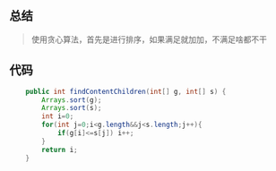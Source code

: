 ## 总结

> 使用贪心算法，首先是进行排序，如果满足就加加，不满足啥都不干

## 代码
```java
    public int findContentChildren(int[] g, int[] s) {
        Arrays.sort(g);
        Arrays.sort(s);
        int i=0;
        for(int j=0;i<g.length&&j<s.length;j++){
            if(g[i]<=s[j]) i++;
        }
        return i;
    }
